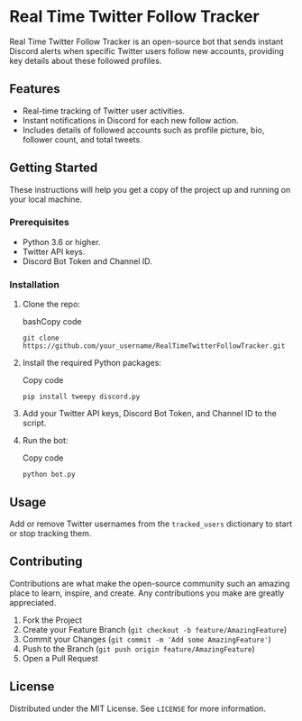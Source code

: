 # Real Time Twitter Follow Tracker

Real Time Twitter Follow Tracker is an open-source bot that sends instant Discord alerts when specific Twitter users follow new accounts, providing key details about these followed profiles.

## Features

- Real-time tracking of Twitter user activities.
- Instant notifications in Discord for each new follow action.
- Includes details of followed accounts such as profile picture, bio, follower count, and total tweets.

## Getting Started

These instructions will help you get a copy of the project up and running on your local machine.

### Prerequisites

- Python 3.6 or higher.
- Twitter API keys.
- Discord Bot Token and Channel ID.

### Installation

1. Clone the repo:
    
    bashCopy code
    
    `git clone https://github.com/your_username/RealTimeTwitterFollowTracker.git` 
    
2. Install the required Python packages:
    
    Copy code
    
    `pip install tweepy discord.py` 
    
3. Add your Twitter API keys, Discord Bot Token, and Channel ID to the script.
4. Run the bot:
    
    Copy code
    
    `python bot.py` 
    

## Usage

Add or remove Twitter usernames from the `tracked_users` dictionary to start or stop tracking them.

## Contributing

Contributions are what make the open-source community such an amazing place to learn, inspire, and create. Any contributions you make are greatly appreciated.

1. Fork the Project
2. Create your Feature Branch (`git checkout -b feature/AmazingFeature`)
3. Commit your Changes (`git commit -m 'Add some AmazingFeature'`)
4. Push to the Branch (`git push origin feature/AmazingFeature`)
5. Open a Pull Request

## License

Distributed under the MIT License. See `LICENSE` for more information.
